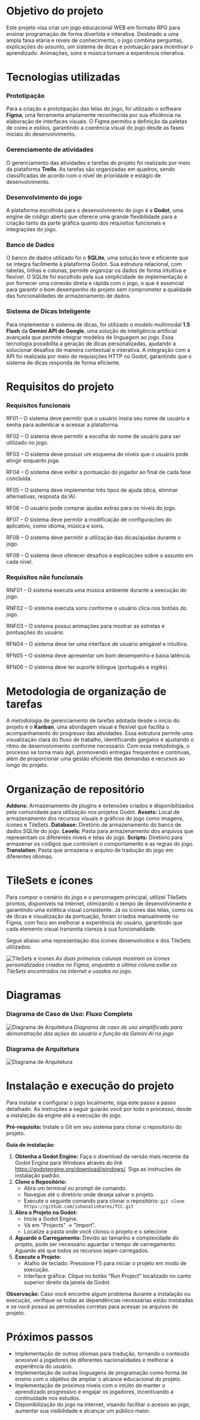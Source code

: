 # Objetivo do projeto
Este projeto visa criar um jogo educacional WEB em formato RPG para ensinar programação de forma divertida e interativa. Destinado a uma ampla faixa etária e níveis de conhecimento, o jogo combina perguntas, explicações do assunto, um sistema de dicas e pontuação para incentivar o aprendizado. Animações, sons e música tornam a experiência interativa.

# Tecnologias utilizadas
### Prototipação
Para a criação e prototipação das telas do jogo, foi utilizado o software **Figma**, uma ferramenta amplamente reconhecida por sua eficiência na elaboração de interfaces visuais. O Figma permitiu a definição da paletas de cores e estilos, garantindo a coerência visual do jogo desde as fases iniciais do desenvolvimento.
### Gerenciamento de atividades
O gerenciamento das atividades e tarefas do projeto foi realizado por meio da plataforma **Trello**. As tarefas são organizadas em quadros, sendo classificadas de acordo com o nível de prioridade e estágio de desenvolvimento.
### Desenvolvimento do jogo
A plataforma escolhida para o desenvolvimento do jogo é a **Godot**, uma engine de código aberto que oferece uma grande flexibilidade para a criação tanto da parte gráfica quanto dos requisitos funcionais e integrações do jogo.
### Banco de Dados
O banco de dados utilizado foi o **SQLite**, uma solução leve e eficiente que se integra facilmente à plataforma Godot.  Sua estrutura relacional, com tabelas, linhas e colunas, permite organizar os dados de forma intuitiva e flexível. O SQLite foi escolhido pela sua simplicidade de implementação e por fornecer uma conexão direta e rápida com o jogo, o que é essencial para garantir o bom desempenho do projeto sem comprometer a qualidade das funcionalidades de armazenamento de dados.
### Sistema de Dicas Inteligente
Para implementar o sistema de dicas, foi utilizado o modelo multimodal **1.5 Flash** da **Gemini API do Google**, uma solução de inteligência artificial avançada que permite integrar modelos de linguagem ao jogo. Essa tecnologia possibilita a geração de dicas personalizadas, ajudando a solucionar desafios de maneira contextual e interativa. A integração com a API foi realizada por meio de requisições HTTP no Godot, garantindo que o sistema de dicas responda de forma eficiente.

# Requisitos do projeto
### Requisitos funcionais
RF01 – O sistema deve permitir que o usuário insira seu nome de usuário e senha para autenticar e acessar a plataforma.

RF02 – O sistema deve permitir a escolha do nome de usuário para ser utilizado no jogo.

RF03 – O sistema deve possuir um esquema de níveis que o usuário pode atingir enquanto joga.

RF04 – O sistema deve exibir a pontuação do jogador ao final de cada fase concluída.

RF05 – O sistema deve implementar três tipos de ajuda (dica, eliminar alternativas, resposta da IA).

RF06 – O usuário pode comprar ajudas extras para os níveis do jogo.

RF07 – O sistema deve permitir a modificação de configurações do aplicativo, como idioma, música e sons.

RF08 – O sistema deve permitir a utilização das dicas/ajudas durante o jogo.

RF09 – O sistema deve oferecer desafios e explicações sobre o assunto em cada nível.

### Requisitos não funcionais
RNF01 – O sistema executa uma música ambiente durante a execução do jogo.

RNF02 – O sistema executa sons conforme o usuário clica nos botões do jogo.

RNF03 – O sistema possui animações para mostrar as estrelas e pontuações do usuário.

RFN04 – O sistema deve ter uma interface de usuário amigável e intuitiva.

RFN05 – O sistema deve apresentar um bom desempenho e baixa latência.

RFN06 – O sistema deve ter suporte bilíngue (português e inglês).

# Metodologia de organização de tarefas
A metodologia de gerenciamento de tarefas adotada desde o início do projeto é o **Kanban**, uma abordagem visual e flexível que facilita o acompanhamento do progresso das atividades. Essa estrutura permite uma visualização clara do fluxo de trabalho, identificando gargalos e ajustando o ritmo de desenvolvimento conforme necessário. Com essa metodologia, o processo se torna mais ágil, promovendo entregas frequentes e contínuas, além de proporcionar uma gestão eficiente das demandas e recursos ao longo do projeto.

# Organização de repositório
**Addons:** Armazenamento de plugins e extensões criados e disponibilizados pela comunidade para utilização nos projetos Godot.
**Assets:** Local de armazenamento dos recursos visuais e gráficos do jogo como imagens, ícones e TileSets.
**Database:** Diretório de armazenamento do banco de dados SQLite do jogo.
**Levels:** Pasta para armazenamento dos arquivos que representam os diferentes níveis e telas do jogo.
**Scripts:** Diretório para armazenar os códigos que controlam o comportamento e as regras do jogo.
**Translation:** Pasta que armazena o arquivo de tradução do jogo em diferentes idiomas.

# TileSets e ícones
Para compor o cenário do jogo e o personagem principal, utilizei TileSets prontos, disponíveis na internet, otimizando o tempo de desenvolvimento e garantindo uma estética visual consistente. Já os ícones das telas, como os de dicas e visualização da pontuação, foram criados manualmente no Figma, com foco em melhorar a experiência do usuário, garantindo que cada elemento visual transmita clareza à sua funcionalidade.

Segue abaixo uma representação dos ícones desenvolvidos e dos TileSets utilizados:

![TileSets e ícones](/assets/images/README/TileSets.png)
*As duas primeiras colunas mostram os ícones personalizados criados no Figma, enquanto a última coluna exibe os TileSets encontrados na internet e usados no jogo.*


# Diagramas

### Diagrama de Caso de Uso: Fluxo Completo
![Diagrama de Arquitetura](/assets/images/README/Diagrama%20Caso%20de%20Uso%20-%20Fluxo%20Completo.png)
*Diagrama de caso de uso simplificado para demonstração das ações do usuário e função da Gemini AI no jogo*

### Diagrama de Arquitetura
![Diagrama de Arquitetura](/assets/images/README/Diagrama%20de%20Arquitetura.png)

# Instalação e execução do projeto
Para instalar e configurar o jogo localmente, siga este passo a passo detalhado. As instruções a seguir guiarão você por todo o processo, desde a instalação da engine até a execução do jogo.

**Pré-requisito:** Instale o Git em seu sistema para clonar o repositório do projeto.

**Guia de instalação:**

1. **Obtenha a Godot Engine:** Faça o download da versão mais recente da Godot Engine para Windows através do link https://godotengine.org/download/windows/. Siga as instruções de instalação padrão.
2. **Clone o Repositório:**
    * Abra um terminal ou prompt de comando.
    * Navegue até o diretório onde deseja salvar o projeto.
    * Execute o seguinte comando para clonar o repositório:
    `git clone https://github.com/iohanalinhares/TCC.git`
3. **Abra o Projeto na Godot:**
    * Inicie a Godot Engine.
    * Vá em "Projects" -> "Import".
    * Localize a pasta onde você clonou o projeto e o selecione
4. **Aguarde o Carregamento:** Devido ao tamanho e complexidade do projeto, pode ser necessário aguardar o tempo de carregamento. Aguarde até que todos os recursos sejam carregados.
5. **Execute o Projeto:**
    * Atalho de teclado: Pressione F5 para iniciar o projeto em modo de execução.
    * Interface gráfica: Clique no botão "Run Project" localizado no canto superior direito da janela da Godot.

**Observação:** Caso você encontre algum problema durante a instalação ou execução, verifique se todas as dependências necessárias estão instaladas e se você possui as permissões corretas para acessar os arquivos do projeto.

# Próximos passos
- Implementação de outros idiomas para tradução, tornando o conteúdo acessível a jogadores de diferentes nacionalidades e melhorar a experiência do usuário.
- Implementação de outras linguagens de programação como forma de ensino com o objetivo de ampliar o alcance educacional do projeto.
- Implementação de próximos níveis com o intúito de manter o aprendizado progressivo e engajar os jogadores, incentivando a continuidade nos estudos.
- Disponibilização do jogo na internet, visando facilitar o acesso ao jogo, aumentar sua visibilidade e alcançar um público maior.